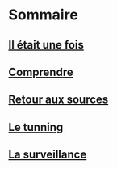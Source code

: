 # Sommaire

## [Il était une fois](error-137-1.md)

## [Comprendre](error-137-2.md)

## [Retour aux sources](error-137-3.md)

## [Le tunning](error-137-4.md)

## [La surveillance](error-137-5.md)